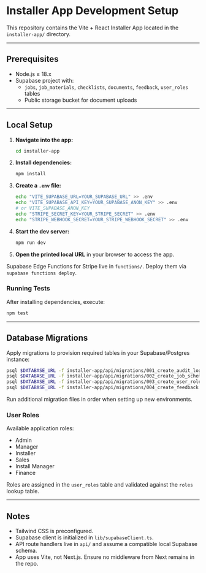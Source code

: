 # Installer App Development Setup

This repository contains the Vite + React Installer App located in the `installer-app/` directory.

---

## Prerequisites

- Node.js ≥ 18.x
- Supabase project with:
  - `jobs`, `job_materials`, `checklists`, `documents`, `feedback`, `user_roles` tables
  - Public storage bucket for document uploads

---

## Local Setup

1. **Navigate into the app:**
   ```bash
   cd installer-app
   ```

2. **Install dependencies:**

   ```bash
   npm install
   ```

3. **Create a `.env` file:**

   ```bash
   echo "VITE_SUPABASE_URL=YOUR_SUPABASE_URL" >> .env
   echo "VITE_SUPABASE_API_KEY=YOUR_SUPABASE_ANON_KEY" >> .env
   # or VITE_SUPABASE_ANON_KEY
   echo "STRIPE_SECRET_KEY=YOUR_STRIPE_SECRET" >> .env
   echo "STRIPE_WEBHOOK_SECRET=YOUR_STRIPE_WEBHOOK_SECRET" >> .env
   ```

4. **Start the dev server:**

   ```bash
   npm run dev
   ```

5. **Open the printed local URL** in your browser to access the app.

Supabase Edge Functions for Stripe live in `functions/`. Deploy them via
`supabase functions deploy`.

### Running Tests

After installing dependencies, execute:

```bash
npm test
```

---

## Database Migrations

Apply migrations to provision required tables in your Supabase/Postgres instance:

```bash
psql $DATABASE_URL -f installer-app/api/migrations/001_create_audit_log.sql
psql $DATABASE_URL -f installer-app/api/migrations/002_create_job_schema.sql
psql $DATABASE_URL -f installer-app/api/migrations/003_create_user_roles.sql
psql $DATABASE_URL -f installer-app/api/migrations/004_create_feedback.sql
```

Run additional migration files in order when setting up new environments.

### User Roles

Available application roles:

- Admin
- Manager
- Installer
- Sales
- Install Manager
- Finance

Roles are assigned in the `user_roles` table and validated against the `roles` lookup table.

---

## Notes

- Tailwind CSS is preconfigured.
- Supabase client is initialized in `lib/supabaseClient.ts`.
- API route handlers live in `api/` and assume a compatible local Supabase schema.
- App uses Vite, not Next.js. Ensure no middleware from Next remains in the repo.

